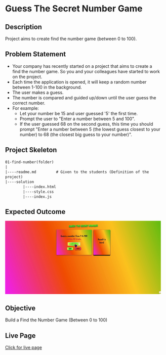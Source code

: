 # Guess The Secret Number Game 

## Description
Project aims to create find the number game (between 0 to 100).

## Problem Statement

- Your company has recently started on a project that aims to create a find the number game. So you and your colleagues have started to work on the project.
- Each time the application is opened, it will keep a random number between 1-100 in the background.
- The user makes a guess.
- The number is compared and guided up/down until the user guess the correct number.
- For example:
    - Let your number be 15 and user guessed '5' the first time.
    - Prompt the user to "Enter a number between 5 and 100".
    - If the user guessed 68 on the second guess, this time you should prompt "Enter a number between 5 (the lowest guess closest to your number) to 68 (the closest big guess to your number)".


## Project Skeleton 

```
01-find-number(folder)
|
|----readme.md         # Given to the students (Definition of the project)          
|----solution
        |----index.html  
        |----style.css   
        |----index.js
```

## Expected Outcome

![Project Snapshot](./game.gif)

## Objective

Build a Find the Number Game (Between 0 to 100)

## Live Page

[Click for live page](https://codedu-collective.github.io/secret-number-game/)
